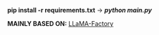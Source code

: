 **pip install -r requirements.txt**
-> ***python main.py***

**MAINLY BASED ON:** [LLaMA-Factory](https://github.com/hiyouga/LLaMA-Factory)
